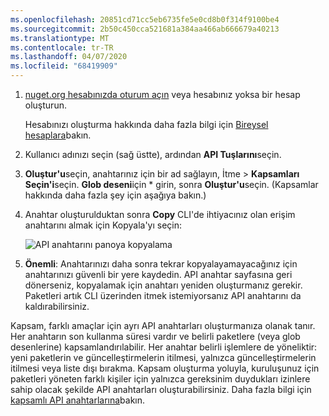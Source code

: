 ```yaml
---
ms.openlocfilehash: 20851cd71cc5eb6735fe5e0cd8b0f314f9100be4
ms.sourcegitcommit: 2b50c450cca521681a384aa466ab666679a40213
ms.translationtype: MT
ms.contentlocale: tr-TR
ms.lasthandoff: 04/07/2020
ms.locfileid: "68419909"
---
```

1. [nuget.org hesabınızda oturum açın](https://www.nuget.org/users/account/LogOn?returnUrl=%2F) veya hesabınız yoksa bir hesap oluşturun.

   Hesabınızı oluşturma hakkında daha fazla bilgi için [Bireysel hesaplara](../../nuget-org/individual-accounts.md)bakın.

1. Kullanıcı adınızı seçin (sağ üstte), ardından **API Tuşlarını**seçin.

1. **Oluştur'u**seçin, anahtarınız için bir ad sağlayın, İtme > **Kapsamları Seçin'i**seçin. **Glob deseni**için * girin, sonra **Oluştur'u**seçin. (Kapsamlar hakkında daha fazla şey için aşağıya bakın.)

1. Anahtar oluşturulduktan sonra **Copy** CLI'de ihtiyacınız olan erişim anahtarını almak için Kopyala'yı seçin:

    ![API anahtarını panoya kopyalama](../media/QS_Create-02-APIKey.png)

1. **Önemli**: Anahtarınızı daha sonra tekrar kopyalayamayacağınız için anahtarınızı güvenli bir yere kaydedin. API anahtar sayfasına geri dönerseniz, kopyalamak için anahtarı yeniden oluşturmanız gerekir. Paketleri artık CLI üzerinden itmek istemiyorsanız API anahtarını da kaldırabilirsiniz.

Kapsam, farklı amaçlar için ayrı API anahtarları oluşturmanıza olanak tanır. Her anahtarın son kullanma süresi vardır ve belirli paketlere (veya glob desenlerine) kapsamlandırılabilir. Her anahtar belirli işlemlere de yöneliktir: yeni paketlerin ve güncelleştirmelerin itilmesi, yalnızca güncelleştirmelerin itilmesi veya liste dışı bırakma. Kapsam oluşturma yoluyla, kuruluşunuz için paketleri yöneten farklı kişiler için yalnızca gereksinim duydukları izinlere sahip olacak şekilde API anahtarları oluşturabilirsiniz. Daha fazla bilgi için [kapsamlı API anahtarlarına](../../nuget-org/scoped-api-keys.md)bakın.